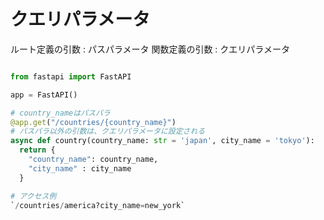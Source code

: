 # クエリパラメータ

ルート定義の引数 : パスパラメータ
関数定義の引数 : クエリパラメータ

```python

from fastapi import FastAPI

app = FastAPI()

# country_nameはパスパラ
@app.get("/countries/{country_name}")
# パスパラ以外の引数は、クエリパラメータに設定される
async def country(country_name: str = 'japan', city_name = 'tokyo'):
  return {
    "country_name": country_name,
    "city_name" : city_name
  }

# アクセス例
`/countries/america?city_name=new_york`
```
